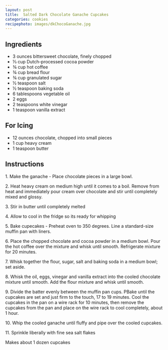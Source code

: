 ```yaml
---
layout: post
title:  Salted Dark Chocolate Ganache Cupcakes
categories: cookies
recipephoto: images/dkChocoGanache.jpg
---
```



<div class="intro-story"></div>

<h2>Ingredients</h2>

* 3 ounces bittersweet chocolate, finely chopped
* ⅓ cup Dutch-processed cocoa powder
* ¾ cup hot coffee
* ¾ cup bread flour
* ¾ cup granulated sugar
* ½ teaspoon salt
* ½ teaspoon baking soda
* 6 tablespoons vegetable oil
* 2 eggs
* 2 teaspoons white vinegar
* 1 teaspoon vanilla extract

<h2>For Icing</h2>

* 12 ounces chocolate, chopped into small pieces
* 1 cup heavy cream
* 1 teaspoon butter



<!-- instructions -->
<div class="instructions">

<h2>Instructions</h2>

<p>1. Make the ganache - Place chocolate pieces in a large bowl. </p>
<p>2. Heat heavy cream on medium high until it comes to a boil. Remove from heat and immediately pour cream over chocolate and stir until completely mixed and glossy.</p>
<p>3. Stir in butter until completely melted </p>
<p>4. Allow to cool in the fridge so its ready for whipping </p>
<p>5. Bake cupecakes - Preheat oven to 350 degrees. Line a standard-size muffin pan with liners.</p>
<p>6. Place the chopped chocolate and cocoa powder in a medium bowl. Pour the hot coffee over the mixture and whisk until smooth. Refrigerate mixture for 20 minutes.</p>
<p>7. Whisk together the flour, sugar, salt and baking soda in a medium bowl; set aside.</p>
<p>8. Whisk the oil, eggs, vinegar and vanilla extract into the cooled chocolate mixture until smooth. Add the flour mixture and whisk until smooth.</p>
<p>9. Divide the batter evenly between the muffin pan cups. PBake until the cupcakes are set and just firm to the touch, 17 to 19 minutes. Cool the cupcakes in the pan on a wire rack for 10 minutes, then remove the cupcakes from the pan and place on the wire rack to cool completely, about 1 hour.</p>
<p>10. Whip the cooled ganache until fluffy and pipe over the cooled cupcakes.</p>
<p>11. Sprinkle liberally with fine sea salt flakes</p>

<p>Makes about 1 dozen cupcakes </p>

</div>
